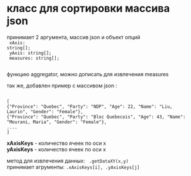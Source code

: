 # класс для сортировки массива json

принимает 2 аргумента, массив json и объект опций
<br>
<code>
xAxis: string[];<br>
yAxis: string[];<br>
measures: string[];<br>
</code>

функцию aggregator, можно дописать для извлечения measures


так же, добавлен пример с массивом json :

<code>
[
{"Province": "Quebec", "Party": "NDP", "Age": 22, "Name": "Liu, Laurin", "Gender": "Female"},
{"Province": "Quebec", "Party": "Bloc Quebecois", "Age": 43, "Name": "Mourani, Maria", "Gender": "Female"},
....
]
</code>

<b>xAxisKeys</b> - количество ячеек по оси х 
<br>
<b>yAxisKeys</b> - количество ячеек по оси х

метод для извлечения данных: <code> .getDataXY(x,y) </code> <br> 
принимает агрументы: <code>.xAxisKeys[i], .yAxisKeys[j]</code>

